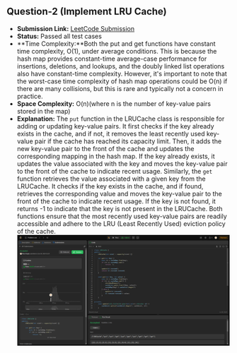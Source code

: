 ## Question-2 (Implement LRU Cache)

- **Submission Link:** [LeetCode Submission](https://leetcode.com/problems/lru-cache/submissions/1156809008)
- **Status:** Passed all test cases
- **Time Complexity:**Both the put and get functions have constant time complexity, O(1), under average conditions. This is because the hash map provides constant-time average-case performance for insertions, deletions, and lookups, and the doubly linked list operations also have constant-time complexity. However, it's important to note that the worst-case time complexity of hash map operations could be O(n) if there are many collisions, but this is rare and typically not a concern in practice.
- **Space Complexity:** O(n)(where n is the number of key-value pairs stored in the map)
- **Explanation:** The `put` function in the LRUCache class is responsible for adding or updating key-value pairs. It first checks if the key already exists in the cache, and if not, it removes the least recently used key-value pair if the cache has reached its capacity limit. Then, it adds the new key-value pair to the front of the cache and updates the corresponding mapping in the hash map. If the key already exists, it updates the value associated with the key and moves the key-value pair to the front of the cache to indicate recent usage.
  Similarly, the `get` function retrieves the value associated with a given key from the LRUCache. It checks if the key exists in the cache, and if found, retrieves the corresponding value and moves the key-value pair to the front of the cache to indicate recent usage. If the key is not found, it returns -1 to indicate that the key is not present in the LRUCache. Both functions ensure that the most recently used key-value pairs are readily accessible and adhere to the LRU (Least Recently Used) eviction policy of the cache.
  ![Submission Photo](./image.png)

